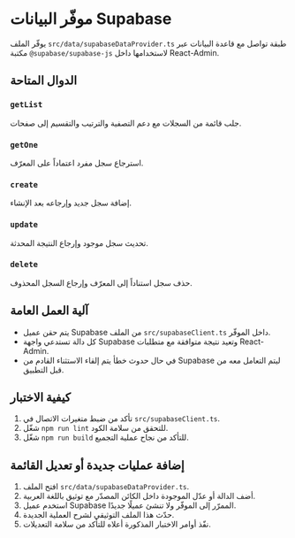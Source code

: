 # موفّر البيانات Supabase

يوفّر الملف `src/data/supabaseDataProvider.ts` طبقة تواصل مع قاعدة البيانات عبر مكتبة `@supabase/supabase-js` لاستخدامها داخل React-Admin.

## الدوال المتاحة

### `getList`
جلب قائمة من السجلات مع دعم التصفية والترتيب والتقسيم إلى صفحات.

### `getOne`
استرجاع سجل مفرد اعتماداً على المعرّف.

### `create`
إضافة سجل جديد وإرجاعه بعد الإنشاء.

### `update`
تحديث سجل موجود وإرجاع النتيجة المحدثة.

### `delete`
حذف سجل استناداً إلى المعرّف وإرجاع السجل المحذوف.

## آلية العمل العامة

- يتم حقن عميل Supabase من الملف `src/supabaseClient.ts` داخل الموفّر.
- كل دالة تستدعي واجهة Supabase وتعيد نتيجة متوافقة مع متطلبات React-Admin.
- في حال حدوث خطأ يتم إلقاء الاستثناء القادم من Supabase ليتم التعامل معه من قبل التطبيق.

## كيفية الاختبار

1. تأكد من ضبط متغيرات الاتصال في `src/supabaseClient.ts`.
2. شغّل `npm run lint` للتحقق من سلامة الكود.
3. شغّل `npm run build` للتأكد من نجاح عملية التجميع.

## إضافة عمليات جديدة أو تعديل القائمة

1. افتح الملف `src/data/supabaseDataProvider.ts`.
2. أضف الدالة أو عدّل الموجودة داخل الكائن المصدّر مع توثيق باللغة العربية.
3. استخدم عميل Supabase الممرّر إلى الموفّر ولا تنشئ عميلًا جديدًا.
4. حدّث هذا الملف التوثيقي لشرح العملية الجديدة.
5. نفّذ أوامر الاختبار المذكورة أعلاه للتأكد من سلامة التعديلات.

